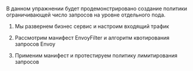В данном упражнении будет продемонстрировано создание политики ограничивающей число запросов на уровне отдельного пода.

1) Мы развернем бизнес сервис и настроим входящий трафик

2) Рассмотрим манифест EnvoyFilter и алгоритм квотирования запросов Envoy

3) Применим манифест и протестируем политику лимитирования запросов
